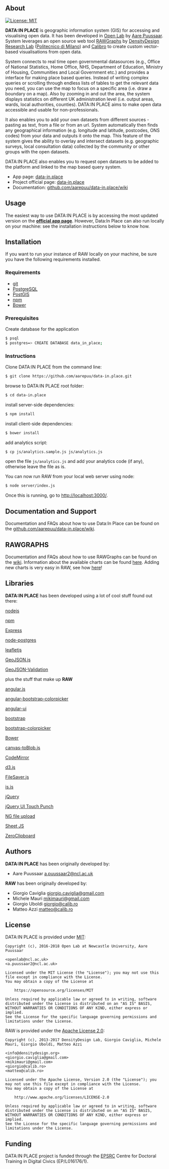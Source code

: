 ## About

[![License: MIT](https://img.shields.io/badge/License-MIT-yellow.svg)](https://opensource.org/licenses/MIT)

**DATA:IN PLACE** is geographic information system (GIS) for accessing and visualising open data. It has been developed in [Open Lab](https://openlab.ncl.ac.uk/) by [Aare Puussaar](https://github.com/aarepuu).
System leverages an open source web tool [RAWGraphs](http://rawgraphs.io/) by [DensityDesign Research Lab](http://www.densitydesign.org/) ([Politecnico di Milano](http://www.polimi.it/)) and [Calibro](http://calib.ro/) to create custom vector-based visualisations from open data.


System connects to real time open governmental datasources (e.g., Office of National Statistics, Home Office, NHS, Department of Education, Ministry of Housing, Communities and Local Government etc.) and provides a interface for making place based queries. Instead of writing complex queries or scrolling through endless lists of tables to get the relevant data you need, you can use the map to focus on a specific area (i.e. draw a boundary on a map). Also by zooming in and out the area, the system displays statistics on different UK administration level (i.e. output areas, wards, local authorities, counties).
DATA:IN PLACE aims to make open data accessible and usable for non-professionals.

It also enables you to add your own datasets from different sources - pasting as text, from a file or from an url. System automatically then finds any geographical information (e.g. longitude and latitude, postcodes, ONS codes) from your data and outputs it onto the map. 
This feature of the system gives the ability to overlay and intersect datasets (e.g. geographic surveys, local consultation data) collected by the community or other groups with the open datasets.

DATA:IN PLACE also enables you to request open datasets to be added to the platform and linked to the map based query system.

- App page: [data-in.place](https://app.data-in.place)
- Project official page: [data-in.place](http://data-in.place)
- Documentation: [github.com/aarepuu/data-in.place/wiki](https://github.com/aarepuu/data-in.place/wiki)


## Usage
The easiest way to use DATA:IN PLACE is by accessing the most updated version on the **[official app page](https://app.data-in.place)**. However, Data:In Place can also run locally on your machine: see the installation instructions below to know how.

## Installation
If you want to run your instance of RAW locally on your machine, be sure you have the following requirements installed.

### Requirements

- [git](http://git-scm.com/book/en/Getting-Started-Installing-Git)
- [PostgreSQL](https://www.postgresql.org/download/)
- [PostGIS](https://postgis.net/install/)
- [npm](https://www.npmjs.com/get-npm)
- [Bower](http://bower.io/#installing-bower)

### Prerequisites

Create database for the application

``` sh
$ psql
$ postgres=> CREATE DATABASE data_in_place;
```

### Instructions

Clone DATA:IN PLACE from the command line:

``` sh
$ git clone https://github.com/aarepuu/data-in.place.git
```

browse to DATA:IN PLACE root folder:

``` sh
$ cd data-in.place
```

install server-side dependencies:

``` sh
$ npm install
```

install client-side dependencies:

``` sh
$ bower install
```

add analytics script:

``` sh
$ cp js/analytics.sample.js js/analytics.js
```

open the file ```js/analytics.js``` and add your analytics code (if any), otherwise leave the file as is.


You can now run RAW from your local web server using node:

``` sh
$ node server/index.js
```

Once this is running, go to [http://localhost:3000/](http://localhost:3000/).



## Documentation and Support

Documentation and FAQs about how to use Data:In Place can be found on the [github.com/aarepuu/data-in.place/wiki](https://github.com/aarepuu/data-in.place/wiki).

## RAWGRAPHS

Documentation and FAQs about how to use RAWGraphs can be found on the [wiki](https://github.com/densitydesign/raw/wiki/).
Information about the available charts can be found [here](https://github.com/densitydesign/raw/wiki/Available-Charts). Adding new charts is very easy in RAW, see how [here](https://github.com/densitydesign/raw/wiki/Adding-New-Charts)!


## Libraries

**DATA:IN PLACE** has been developed using a lot of cool stuff found out there:

[nodejs](http://nodejs.org)

[npm](https://www.npmjs.com/get-npm)

[Express](https://expressjs.com/)

[node-postgres](https://node-postgres.com/)

[leafletjs](http://leafletjs.com/)

[GeoJSON.js](https://github.com/caseycesari/geojson.js)

[GeoJSON-Validation](https://github.com/craveprogramminginc/GeoJSON-Validation)




plus the stuff that make up **RAW**

[angular.js](https://github.com/angular/angular.js)

[angular-bootstrap-colorpicker](https://github.com/buberdds/angular-bootstrap-colorpicker)

[angular-ui](https://github.com/angular-ui)

[bootstrap](https://github.com/twbs/bootstrap)

[bootstrap-colorpicker](http://www.eyecon.ro/bootstrap-colorpicker/)

[Bower](https://github.com/bower/bower)

[canvas-toBlob.js](https://github.com/eligrey/canvas-toBlob.js)

[CodeMirror](https://github.com/marijnh/codemirror)

[d3.js](https://github.com/mbostock/d3)

[FileSaver.js](https://github.com/eligrey/FileSaver.js)

[is.js](http://is.js.org/)

[jQuery](https://github.com/jquery/jquery)

[jQuery UI Touch Punch](https://github.com/furf/jquery-ui-touch-punch/)

[NG file upload](https://github.com/danialfarid/ng-file-upload)

[Sheet JS](https://github.com/SheetJS)

[ZeroClipboard](https://github.com/zeroclipboard/zeroclipboard)


## Authors

**DATA:IN PLACE** has been originally developed by:

* Aare Puussaar <a.puussaar2@ncl.ac.uk>

**RAW** has been originally developed by:

* Giorgio Caviglia <giorgio.caviglia@gmail.com>
* Michele Mauri <mikimauri@gmail.com>
* Giorgio Uboldi <giorgio@calib.ro>
* Matteo Azzi <matteo@calib.ro>

## License

DATA:IN PLACE is provided under [MIT](https://github.com/aarepuu/data-in.place/blob/master/LICENSE):

	Copyright (c), 2016-2018 Open Lab at Newcastle University, Aare Puussaar

	<openlab@ncl.ac.uk>
	<a.puussaar2@ncl.ac.uk>

	Licensed under the MIT License (the "License"); you may not use this file except in compliance with the License.
	You may obtain a copy of the License at

		https://opensource.org/licenses/MIT

	Unless required by applicable law or agreed to in writing, software distributed under the License is distributed on an "AS IS" BASIS, WITHOUT WARRANTIES OR CONDITIONS OF ANY KIND, either express or implied.
	See the License for the specific language governing permissions and limitations under the License.



RAW is provided under the [Apache License 2.0](https://github.com/densitydesign/raw/blob/master/LICENSE):

	Copyright (c), 2013-2017 DensityDesign Lab, Giorgio Caviglia, Michele Mauri, Giorgio Uboldi, Matteo Azzi

	<info@densitydesign.org>
	<giorgio.caviglia@gmail.com>
	<mikimauri@gmail.com>
	<giorgio@calib.ro>
	<matteo@calib.ro>

	Licensed under the Apache License, Version 2.0 (the "License"); you may not use this file except in compliance with the License.
	You may obtain a copy of the License at

		http://www.apache.org/licenses/LICENSE-2.0

	Unless required by applicable law or agreed to in writing, software distributed under the License is distributed on an "AS IS" BASIS, WITHOUT WARRANTIES OR CONDITIONS OF ANY KIND, either express or implied.
	See the License for the specific language governing permissions and limitations under the License.

## Funding

DATA:IN PLACE project is funded through the [EPSRC](https://www.epsrc.ac.uk/) Centre for Doctoral Training in Digital Civics (EP/L016176/1).

